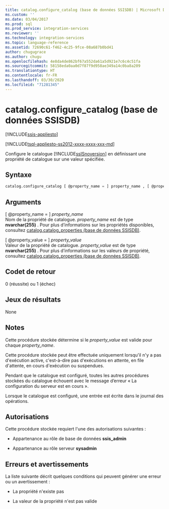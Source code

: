 ```yaml
---
title: catalog.configure_catalog (base de données SSISDB) | Microsoft Docs
ms.custom: ''
ms.date: 03/04/2017
ms.prod: sql
ms.prod_service: integration-services
ms.reviewer: ''
ms.technology: integration-services
ms.topic: language-reference
ms.assetid: 72690c61-f462-4c25-9fce-08a687b0bd41
author: chugugrace
ms.author: chugu
ms.openlocfilehash: 4e8da4de862bf67a552da61a5d921e7c6c4c51fa
ms.sourcegitcommit: 58158eda0aa0d7f87f9d958ae349a14c0ba8a209
ms.translationtype: HT
ms.contentlocale: fr-FR
ms.lasthandoff: 03/30/2020
ms.locfileid: "71281345"
---
```

# <a name="catalogconfigure_catalog-ssisdb-database"></a>catalog.configure_catalog (base de données SSISDB)

[!INCLUDE[ssis-appliesto](../../includes/ssis-appliesto-ssvrpluslinux-asdb-asdw-xxx.md)]


[!INCLUDE[tsql-appliesto-ss2012-xxxx-xxxx-xxx-md](../../includes/tsql-appliesto-ss2012-xxxx-xxxx-xxx-md.md)]

  Configure le catalogue [!INCLUDE[ssISnoversion](../../includes/ssisnoversion-md.md)] en définissant une propriété de catalogue sur une valeur spécifiée.  
  
## <a name="syntax"></a>Syntaxe  
  
```sql
catalog.configure_catalog [ @property_name = ] property_name , [ @property_value = ] property_value  
```  
  
## <a name="arguments"></a>Arguments  
 [ @property_name = ] *property_name*  
 Nom de la propriété de catalogue. *property_name* est de type **nvarchar(255)** . Pour plus d’informations sur les propriétés disponibles, consultez [catalog.catalog_properties &#40;base de données SSISDB&#41;](../../integration-services/system-views/catalog-catalog-properties-ssisdb-database.md).  
  
 [ @property_value = ] *property_value*  
 Valeur de la propriété de catalogue. *property_value* est de type **nvarchar(255)** . Pour plus d’informations sur les valeurs de propriété, consultez [catalog.catalog_properties &#40;base de données SSISDB&#41;](../../integration-services/system-views/catalog-catalog-properties-ssisdb-database.md).  
  
## <a name="return-code-values"></a>Codet de retour  
 0 (réussite) ou 1 (échec)  
  
## <a name="result-sets"></a>Jeux de résultats  
 None  
  
## <a name="remarks"></a>Notes  
 Cette procédure stockée détermine si le *property_value* est valide pour chaque *property_name*.  
  
 Cette procédure stockée peut être effectuée uniquement lorsqu'il n'y a pas d'exécution active, c'est-à-dire pas d'exécutions en attente, en file d'attente, en cours d'exécution ou suspendues.  
  
 Pendant que le catalogue est configuré, toutes les autres procédures stockées du catalogue échouent avec le message d’erreur « La configuration du serveur est en cours ».
  
 Lorsque le catalogue est configuré, une entrée est écrite dans le journal des opérations.  
  
## <a name="permissions"></a>Autorisations  
 Cette procédure stockée requiert l'une des autorisations suivantes :  
  
-   Appartenance au rôle de base de données **ssis_admin**  
  
-   Appartenance au rôle serveur **sysadmin**  
  
## <a name="errors-and-warnings"></a>Erreurs et avertissements  
 La liste suivante décrit quelques conditions qui peuvent générer une erreur ou un avertissement :  
  
-   La propriété n'existe pas  
  
-   La valeur de la propriété n'est pas valide  
  
  
